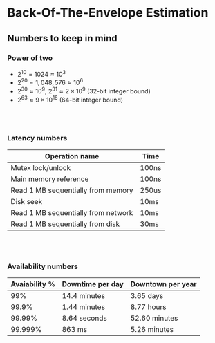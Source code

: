 # Back-Of-The-Envelope Estimation

## Numbers to keep in mind
### Power of two
* $2^{10} = 1024 \approx 10^3$
* $2^{20} = 1,048,576 \approx 10^6$
* $2^{30} \approx 10^9$, $2^{31} \approx 2 \times10^9$ (32-bit integer bound)
* $2^{63} \approx 9 \times 10^{18}$ (64-bit integer bound)
<br>
<br>

### Latency numbers
|           Operation name             | Time |
| ------------------------------------ | ---- |
| Mutex lock/unlock                    | 100ns|
| Main memory reference                | 100ns|
| Read 1 MB sequentially from memory   | 250us|
| Disk seek                            | 10ms |
| Read 1 MB sequentially from network  | 10ms |
| Read 1 MB sequentially from disk     | 30ms |
<br>
<br>

### Availability numbers
| Avaiability % | Downtime per day | Downtown per year |
| ------------- | ---------------- | ----------------- |
|    99%        |   14.4 minutes   |     3.65 days     |
|   99.9%       |   1.44 minutes   |     8.77 hours    |
|   99.99%      |   8.64 seconds   |    52.60 minutes  |
|  99.999%      |   863 ms         |    5.26 minutes   |